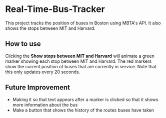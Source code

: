 # Real-Time-Bus-Tracker
This project tracks the position of buses in Boston using MBTA's API. It also shows the stops between MIT and Harvard.

## How to use
Clicking the **Show stops between MIT and Harvard** will animate a green marker showing each stop between MIT and Harvard. The red markers show the current position of buses that are currently in service. Note that this only updates every 20 seconds.

## Future Improvement
- Making it so that text appears after a marker is clicked so that it shows more information about the bus
- Make a button that shows the history of the routes buses have taken